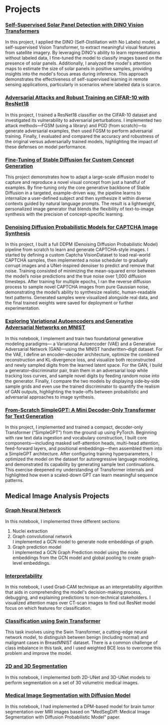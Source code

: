 # Projects


### [Self-Supervised Solar Panel Detection with DINO Vision Transformers](https://github.com/amirezzati/deep-learning/blob/main/homeworks/HW5/pract/Dino.ipynb)

In this project, I applied the DINO (Self-Distillation with No Labels) model, a self-supervised Vision Transformer, to extract meaningful visual features from satellite imagery. By leveraging DINO's ability to learn representations without labeled data, I fine-tuned the model to classify images based on the presence of solar panels. Additionally, I analyzed the model's attention maps to estimate the size of solar panels in positive samples, providing insights into the model's focus areas during inference. This approach demonstrates the effectiveness of self-supervised learning in remote sensing applications, particularly in scenarios where labeled data is scarce.

### [Adversarial Attacks and Robust Training on CIFAR-10 with ResNet18](https://github.com/amirezzati/deep-learning/blob/main/homeworks/HW5/pract/Adversarial_attacks_training.ipynb)

In this project, I trained a ResNet18 classifier on the CIFAR-10 dataset and investigated its vulnerability to adversarial perturbations. I implemented two attack methods—FGSM (using a library) and PGD (from scratch)—to generate adversarial examples, then used FGSM to perform adversarial training. Finally, I evaluated and compared the accuracy and robustness of the original versus adversarially trained models, highlighting the impact of these defenses on model performance.


### [Fine-Tuning of Stable Diffusion for Custom Concept Generation](https://github.com/amirezzati/deep-learning/blob/main/homeworks/HW5/pract/StableDiffusion.ipynb)

This project demonstrates how to adapt a large-scale diffusion model to capture and reproduce a novel visual concept from just a handful of examples. By fine-tuning only the core generative backbone of Stable Diffusion in a targeted, example-driven way, the pipeline learns to internalize a user-defined subject and then synthesize it within diverse contexts guided by natural language prompts. The result is a lightweight, personalized image generator that blends the flexibility of text-to-image synthesis with the precision of concept-specific learning.


### [Denoising Diffusion Probabilistic Models for CAPTCHA Image Synthesis](https://github.com/amirezzati/deep-learning/blob/main/homeworks/HW4/pract/DDPM.ipynb)

In this project, I built a full DDPM (Denoising Diffusion Probabilistic Model) pipeline from scratch to learn and generate CAPTCHA-style images. I started by defining a custom Captcha VisionDataset to load real-world CAPTCHA samples, then implemented a noise scheduler to gradually corrupt images and a UNet-inspired denoiser to predict and remove that noise. Training consisted of minimizing the mean-squared error between the model’s noise predictions and the true noise over 1,000 diffusion timesteps. After training for multiple epochs, I ran the reverse diffusion process to sample novel CAPTCHA images from pure Gaussian noise, demonstrating the model’s ability to synthesize realistic, human-readable text patterns. Generated samples were visualized alongside real data, and the final trained weights were saved for deployment or further experimentation.


### [Exploring Variational Autoencoders and Generative Adversarial Networks on MNIST](https://github.com/amirezzati/deep-learning/blob/main/homeworks/HW4/pract/GAN-VAE.ipynb)

In this notebook, I implement and train two foundational generative modeling paradigms— a Variational Autoencoder (VAE) and a Generative Adversarial Network (GAN)—using the MNIST handwritten–digit dataset. For the VAE, I define an encoder–decoder architecture, optimize the combined reconstruction and KL‐divergence loss, and visualize both reconstructed and newly sampled digits from the learned latent space. For the GAN, I build a generator–discriminator pair, train them in an adversarial loop while tracking loss curves, and sample novel digits by feeding random noise into the generator. Finally, I compare the two models by displaying side‐by‐side sample grids and even use the trained discriminator to quantify the realism of GAN outputs, highlighting the trade-offs between probabilistic and adversarial approaches to image synthesis.


### [From-Scratch SimpleGPT: A Mini Decoder-Only Transformer for Text Generation](https://github.com/amirezzati/deep-learning/blob/main/homeworks/HW3/pract/SimpleGPT.ipynb)

In this project, I implemented and trained a compact, decoder-only Transformer (“SimpleGPT”) from the ground up using PyTorch. Beginning with raw text data ingestion and vocabulary construction, I built core components—including masked self-attention heads, multi-head attention, feed-forward layers, and positional embeddings—then assembled them into a SimpleGPT architecture. After configuring training hyperparameters, I optimized the model on the dataset for autoregressive language modeling, and demonstrated its capability by generating sample text continuations. This exercise deepened my understanding of Transformer internals and highlighted how even a scaled-down GPT can learn meaningful sequence patterns.



## Medical Image Analysis Projects
### [Graph Neural Network](https://github.com/amirezzati/iabi/blob/main/homeworks/HW4/pract/HW4_GNN.ipynb)
In this notebook, I implemented three different sections:
1. Nuclei extraction
2. Graph convolutional network     
   I implemented a GCN model to generate node embeddings of graph.       
3. Graph prediction model                     
   I implemented a GCN Graph Prediction model using the node embeddings from the GCN model and global pooling to create graph-level embeddings.

### [Interpretability](https://github.com/amirezzati/iabi/blob/main/homeworks/HW5/pract/HW5_Interpretability.ipynb)       
In this notebook, I used Grad-CAM technique as an interpretability algorithm that aids in comprehending the model's decision-making process, debugging, and explaining predictions to non-technical stakeholders. I visualized attention maps over CT-scan images to find out ResNet model focus on which features for classification.       

### [Classification using Swin Transformer](https://github.com/amirezzati/iabi/blob/main/homeworks/HW5/pract/HW5_BreastMNIST_Classification.ipynb)       
This task involves using the Swin Transformer, a cutting-edge neural network model, to distinguish between benign (including normal) and malignant cases in BreastMNIST dataset. There is a common challenge of class imbalance in this task, and I used weighted BCE loss to overcome this problem and improve the model.        
 

### [2D and 3D Segmentation](https://github.com/amirezzati/iabi/blob/main/homeworks/HW5/pract/Segmentation/HW5_Segmentation.ipynb)
In this notebook, I implemented both 2D-UNet and 3D-UNet models to perform segmentation on a set of 30 volumetric medical images.         
     

### [Medical Image Segmentation with Diffusion Model](https://github.com/amirezzati/iabi/blob/main/homeworks/HW6/pract/DDPM_MRI_Seg.ipynb)
In this notebook, I had implemented a DPM-based model for brain tumor segmentation over MRI images based on "MedSegDiff: Medical Image Segmentation with Diffusion Probabilistic Model" paper.        
